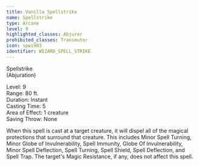 ```yaml
---
title: Vanilla Spellstrike
name: Spellstrike
type: Arcane
level: 9
highlighted_classes: Abjurer
prohibited_classes: Transmuter
icon: spwi903
identifier: WIZARD_SPELL_STRIKE
---
```

Spellstrike  
(Abjuration)  
  
Level: 9  
Range: 80 ft.  
Duration: Instant  
Casting Time: 5  
Area of Effect: 1 creature  
Saving Throw: None   
  
When this spell is cast at a target creature, it will dispel all of the magical protections that surround that creature. This includes Minor Spell Turning, Minor Globe of Invulnerability, Spell Immunity, Globe Of Invulnerability, Minor Spell Deflection, Spell Turning, Spell Shield, Spell Deflection, and Spell Trap. The target's Magic Resistance, if any, does not affect this spell.  
